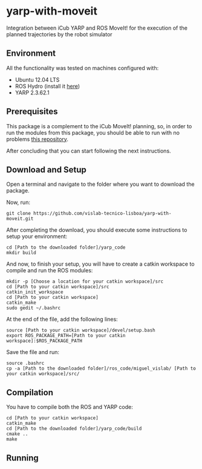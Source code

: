 # yarp-with-moveit

Integration between iCub YARP and ROS MoveIt! for the execution of the planned trajectories by the robot simulator

## Environment

All the functionality was tested on machines configured with:

+ Ubuntu 12.04 LTS
+ ROS Hydro (install it [here](http://wiki.ros.org/hydro/Installation/Ubuntu))
+ YARP 2.3.62.1

## Prerequisites

This package is a complement to the iCub MoveIt! planning, so, in order to run the modules from this package, you should be able to run with no problems [this repository](https://github.com/vislab-tecnico-lisboa/icub-moveit).

After concluding that you can start following the next instructions.

## Download and Setup

Open a terminal and navigate to the folder where you want to download the package.

Now, run:

    git clone https://github.com/vislab-tecnico-lisboa/yarp-with-moveit.git

After completing the download, you should execute some instructions to setup your environment:

    cd [Path to the downloaded folder]/yarp_code
    mkdir build

And now, to finish your setup, you will have to create a catkin workspace to compile and run the ROS modules:

    mkdir -p [Choose a location for your catkin workspace]/src
    cd [Path to your catkin workspace]/src
    catkin_init_workspace
    cd [Path to your catkin workspace]
    catkin_make
    sudo gedit ~/.bashrc

At the end of the file, add the following lines:

    source [Path to your catkin workspace]/devel/setup.bash
    export ROS_PACKAGE_PATH=[Path to your catkin workspace]:$ROS_PACKAGE_PATH

Save the file and run:

    source .bashrc
    cp -a [Path to the downloaded folder]/ros_code/miguel_vislab/ [Path to your catkin workspace]/src/

## Compilation

You have to compile both the ROS and YARP code:

    cd [Path to your catkin workspace]
    catkin_make
    cd [Path to the downloaded folder]/yarp_code/build
    cmake ..
    make

## Running
